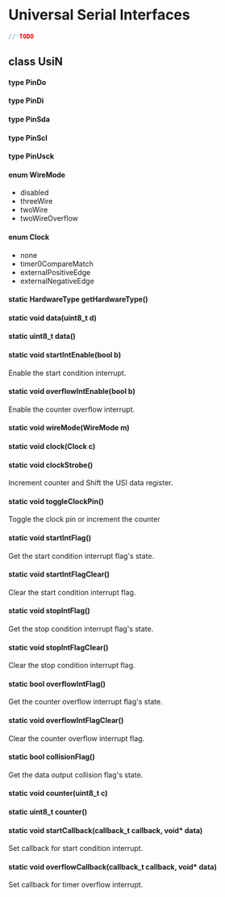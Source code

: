 # Universal Serial Interfaces

```c++
// TODO
```

## class UsiN

#### type PinDo

#### type PinDi

#### type PinSda

#### type PinScl

#### type PinUsck

#### enum WireMode
* disabled
* threeWire
* twoWire
* twoWireOverflow

#### enum Clock
* none
* timer0CompareMatch
* externalPositiveEdge
* externalNegativeEdge

#### static HardwareType getHardwareType()

#### static void data(uint8_t d)

#### static uint8_t data()

#### static void startIntEnable(bool b)
Enable the start condition interrupt.

#### static void overflowIntEnable(bool b)
Enable the counter overflow interrupt.

#### static void wireMode(WireMode m)

#### static void clock(Clock c)

#### static void clockStrobe()
Increment counter and Shift the USI data register.

#### static void toggleClockPin()
Toggle the clock pin or increment the counter

#### static void startIntFlag()
Get the start condition interrupt flag's state.

#### static void startIntFlagClear()
Clear the start condition interrupt flag.

#### static void stopIntFlag()
Get the stop condition interrupt flag's state.

#### static void stopIntFlagClear()
Clear the stop condition interrupt flag.

#### static bool overflowIntFlag()
Get the counter overflow interrupt flag's state.

#### static void overflowIntFlagClear()
Clear the counter overflow interrupt flag.

#### static bool collisionFlag()
Get the data output collision flag's state.

#### static void counter(uint8_t c)

#### static uint8_t counter()

#### static void startCallback(callback_t callback, void\* data)
Set callback for start condition interrupt.

#### static void overflowCallback(callback_t callback, void\* data)
Set callback for timer overflow interrupt.
